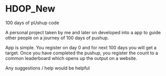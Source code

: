 # HDOP_New
100 days of pUshup code

A personal project taken by me and later on developed into a app to guide other people on a journey of 100 days of pushup.

App is simple. You register on day 0 and for next 100 days you will get a target. Once you have completed the pushup, you register the count to a common leaderboard 
which opens up the output on a website.

Any suggestions / help would be helpful

